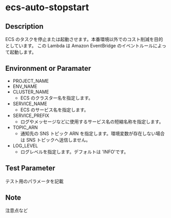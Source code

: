# ecs-auto-stopstart

## Description
ECS のタスクを停止または起動させます。本番環境以外でのコスト削減を目的としています。
この Lambda は Amazon EventBridge のイベントルールによって起動します。


## Environment or Paramater
- PROJECT_NAME
- ENV_NAME
- CLUSTER_NAME
    - ECS のクラスター名を指定します。
- SERVICE_NAME
    - ECS のサービス名を指定します。
- SERVICE_PREFIX
    - ログやメッセージなどに使用するサービス名の短縮名称を指定します。
- TOPIC_ARN
    - 通知先の SNS トピック ARN を指定します。環境変数が存在しない場合は SNS トピックへ送信しません。
- LOG_LEVEL
    - ログレベルを指定します。デフォルトは 'INFO'です。

## Test Parameter
テスト用のパラメータを記載

## Note
注意点など
